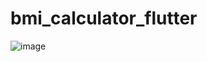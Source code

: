 # bmi_calculator_flutter

![image](https://user-images.githubusercontent.com/69672332/151119531-85ae123a-111e-431d-91b4-1537ebb6d41a.png)
